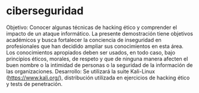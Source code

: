 # ciberseguridad

Objetivo:
Conocer algunas técnicas de hacking ético y comprender el impacto de un ataque
informático.
La presente demostración tiene objetivos académicos y busca fortalecer la
conciencia de inseguridad en profesionales que han decidido ampliar sus
conocimientos en esta área.
Los conocimientos apropiados deben ser usados, en todo caso, bajo principios
éticos, morales, de respeto y que de ninguna manera afecten el buen nombre o la
intimidad de personas o la seguridad de la información de las organizaciones.
Desarrollo:
Se utilizará la suite Kali-Linux (https://www.kali.org/), distribución utilizada en
ejercicios de hacking ético y tests de penetración.
